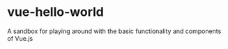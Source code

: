 # vue-hello-world
A sandbox for playing around with the basic functionality and components of Vue.js
